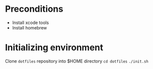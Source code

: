 # Preconditions
* Install xcode tools
* Install homebrew

# Initializing environment
Clone `dotfiles` repository into $HOME directory
`cd dotfiles`
`./init.sh`
